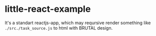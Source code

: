 # little-react-example

It's a standart reactjs-app, which may reqursive render something like `./src./task_source.js` to html with BRUTAL design.

